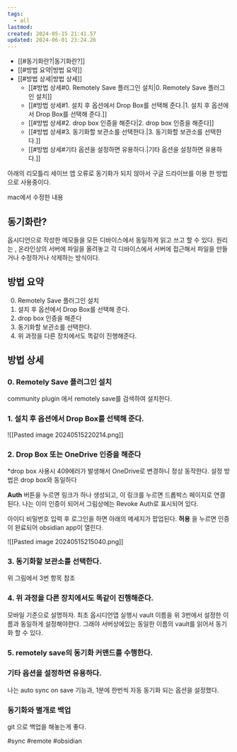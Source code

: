 ```yaml
---
tags:
  - all
lastmod: 
created: 2024-05-15 21:41.57
updated: 2024-06-01 23:24.26
---
```


- [[#동기화란?|동기화란?]]
- [[#방법 요약|방법 요약]]
- [[#방법 상세|방법 상세]]
	- [[#방법 상세#0. Remotely Save 플러그인 설치|0. Remotely Save 플러그인 설치]]
	- [[#방법 상세#1. 설치 후 옵션에서 Drop Box를 선택해 준다.|1. 설치 후 옵션에서 Drop Box를 선택해 준다.]]
	- [[#방법 상세#2. drop box 인증을 해준다|2. drop box 인증을 해준다]]
	- [[#방법 상세#3. 동기화할 보관소를 선택한다.|3. 동기화할 보관소를 선택한다.]]
	- [[#방법 상세#기타 옵션을 설정하면 유용하다.|기타 옵션을 설정하면 유용하다.]]

아래의 리모틀리 세이브 앱 오류로 동기화가 되지 않아서 구글 드라이브를 이용 한 방법으로 사용중이다.


mac에서 수정한 내용
## 동기화란?
옵시디언으로 작성한 메모들을 모든 디바이스에서 동일하게 읽고 쓰고 할 수 있다.
원리는 , 온라인상의 서버에 파일을 올려놓고 각 디바이스에서 서버에 접근해서 파일을 만들거나 수정하거나 삭제하는 방식이다.


## 방법 요약
0. Remotely Save 플러그인 설치
1. 설치 후 옵션에서 Drop Box를 선택해 준다.
2. drop box 인증을 해준다
3. 동기화할 보관소를 선택한다.
4. 위 과정을 다른 장치에서도 똑같이 진행해준다.

## 방법 상세
### 0. Remotely Save 플러그인 설치
 community plugin 에서 remotely save를 검색하여 설치한다.
 

### 1. 설치 후 옵션에서 Drop Box를 선택해 준다.
![[Pasted image 20240515220214.png]]

### 2. Drop Box 또는 OneDrive 인증을 해준다
*drop box 사용시 409에러가 발생해서 OneDrive로 변경하니 정상 동작한다.
설정 방법은 drop box와 동일하다

**Auth** 버튼을 누르면 링크가 하나 생성되고, 이 링크를 누르면 드롭박스 페이지로 연결된다.
나는 이미 인증이 되어서 그림상에는  Revoke Auth로 표시되어 있다.

아이디 비밀번호 입력 후 로그인을 하면 아래의 메세지가 팝업된다.
**허용** 을 누르면 인증이 완료되어 obsidian app이 열린다.

![[Pasted image 20240515215040.png]]


### 3. 동기화할 보관소를 선택한다.
위 그림에서 3번 항목 참조

### 4. 위 과정을 다른 장치에서도 똑같이 진행해준다.
모바일 기준으로 설명하자.
최초 옵시디언앱 실행시 vault 이름을 위 3번에서 설정한 이름과 동일하게 설정해야한다. 그래야 서버상에있는 동일한 이름의 vault를 읽어서 동기화 할 수 있다.

### 5. remotely save의 동기화 커맨드를 수행한다.


### 기타 옵션을 설정하면 유용하다.
나는 auto sync on save 기능과, 1분에 한번씩 자동 동기화 되는 옵션을 설정했다.


### 동기화와 별개로 백업
git 으로 백업을 해놓는게 좋다. 

#sync #remote #obsidian
